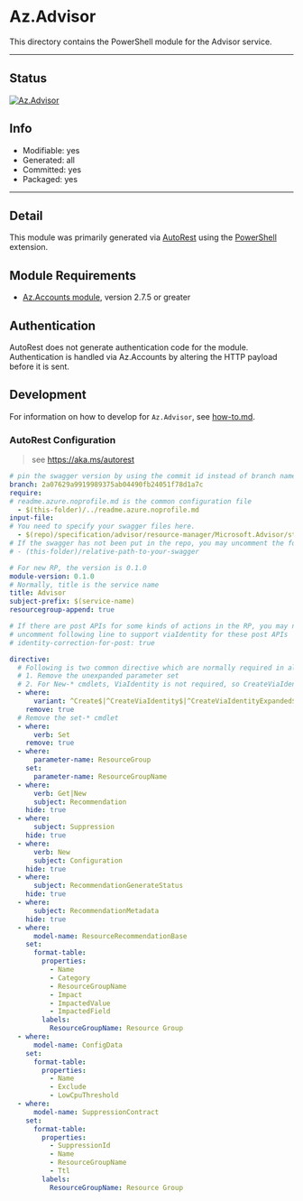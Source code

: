 <!-- region Generated -->
# Az.Advisor
This directory contains the PowerShell module for the Advisor service.

---
## Status
[![Az.Advisor](https://img.shields.io/powershellgallery/v/Az.Advisor.svg?style=flat-square&label=Az.Advisor "Az.Advisor")](https://www.powershellgallery.com/packages/Az.Advisor/)

## Info
- Modifiable: yes
- Generated: all
- Committed: yes
- Packaged: yes

---
## Detail
This module was primarily generated via [AutoRest](https://github.com/Azure/autorest) using the [PowerShell](https://github.com/Azure/autorest.powershell) extension.

## Module Requirements
- [Az.Accounts module](https://www.powershellgallery.com/packages/Az.Accounts/), version 2.7.5 or greater

## Authentication
AutoRest does not generate authentication code for the module. Authentication is handled via Az.Accounts by altering the HTTP payload before it is sent.

## Development
For information on how to develop for `Az.Advisor`, see [how-to.md](how-to.md).
<!-- endregion -->

### AutoRest Configuration
> see https://aka.ms/autorest

``` yaml
# pin the swagger version by using the commit id instead of branch name
branch: 2a07629a9919989375ab04490fb24051f78d1a7c
require:
# readme.azure.noprofile.md is the common configuration file
  - $(this-folder)/../readme.azure.noprofile.md
input-file:
# You need to specify your swagger files here.
  - $(repo)/specification/advisor/resource-manager/Microsoft.Advisor/stable/2020-01-01/advisor.json
# If the swagger has not been put in the repo, you may uncomment the following line and refer to it locally
# - (this-folder)/relative-path-to-your-swagger 

# For new RP, the version is 0.1.0
module-version: 0.1.0
# Normally, title is the service name
title: Advisor
subject-prefix: $(service-name)
resourcegroup-append: true

# If there are post APIs for some kinds of actions in the RP, you may need to 
# uncomment following line to support viaIdentity for these post APIs
# identity-correction-for-post: true

directive:
  # Following is two common directive which are normally required in all the RPs
  # 1. Remove the unexpanded parameter set
  # 2. For New-* cmdlets, ViaIdentity is not required, so CreateViaIdentityExpanded is removed as well
  - where:
      variant: ^Create$|^CreateViaIdentity$|^CreateViaIdentityExpanded$|^Update$|^UpdateViaIdentity$
    remove: true
  # Remove the set-* cmdlet
  - where:
      verb: Set
    remove: true
  - where:
      parameter-name: ResourceGroup
    set:
      parameter-name: ResourceGroupName
  - where:
      verb: Get|New
      subject: Recommendation
    hide: true
  - where:
      subject: Suppression
    hide: true
  - where:
      verb: New
      subject: Configuration
    hide: true
  - where:
      subject: RecommendationGenerateStatus
    hide: true
  - where:
      subject: RecommendationMetadata
    hide: true
  - where:
      model-name: ResourceRecommendationBase
    set:
      format-table:
        properties:
          - Name
          - Category
          - ResourceGroupName
          - Impact
          - ImpactedValue
          - ImpactedField
        labels:
          ResourceGroupName: Resource Group
  - where:
      model-name: ConfigData
    set:
      format-table:
        properties:
          - Name
          - Exclude
          - LowCpuThreshold
  - where:
      model-name: SuppressionContract
    set:
      format-table:
        properties:
          - SuppressionId
          - Name
          - ResourceGroupName
          - Ttl
        labels:
          ResourceGroupName: Resource Group


